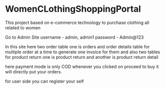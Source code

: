 # WomenCLothingShoppingPortal
This project based on e-commerce technology to purchase clothing all related to women

Go to Admin Site
username - admin, admin1
password - Admin@123

In this site here two order table one is orders and order details table for multiple order at a time to generate one invoice for them
and also two tables for product return one is product return and another is product return detail

here payment mode is only COD
whenever you clicked on proceed to buy it will directly put your orders.

for user side you can register your self
